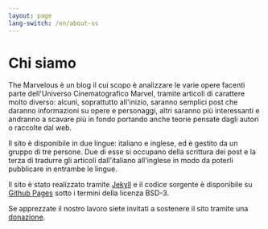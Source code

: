 ```yaml
---
layout: page
lang-switch: /en/about-us
---
```

# Chi siamo
The Marvelous è un blog il cui scopo è analizzare le varie opere facenti parte dell'Universo Cinematografico Marvel, tramite articoli di carattere molto diverso: alcuni, soprattutto all'inizio, saranno semplici post che daranno informazioni su opere e personaggi, altri saranno più interessanti e andranno a scavare più in fondo portando anche teorie pensate dagli autori o raccolte dal web.

Il sito è disponibile in due lingue: italiano e inglese, ed è gestito da un gruppo di tre persone. Due di esse si occupano della scrittura dei post e la terza di tradurre gli articoli dall'italiano all'inglese in modo da poterli pubblicare in entrambe le lingue.

Il sito è stato realizzato tramite [Jekyll](https://jekyllrb.com/) e il codice sorgente è disponibile su [Github Pages](https://github.com/themarvelousblog/themarvelousblog.github.io) sotto i termini della licenza BSD-3.

Se apprezzate il nostro lavoro siete invitati a sostenere il sito tramite una [donazione](https://paypal.me/TheMarvelousBlog).